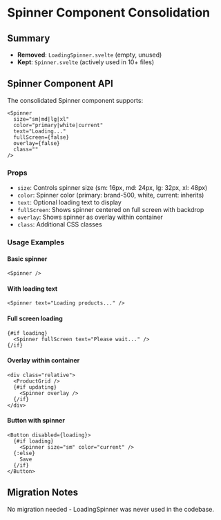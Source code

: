 # Spinner Component Consolidation

## Summary
- **Removed**: `LoadingSpinner.svelte` (empty, unused)
- **Kept**: `Spinner.svelte` (actively used in 10+ files)

## Spinner Component API

The consolidated Spinner component supports:

```svelte
<Spinner 
  size="sm|md|lg|xl"
  color="primary|white|current"
  text="Loading..."
  fullScreen={false}
  overlay={false}
  class=""
/>
```

### Props
- `size`: Controls spinner size (sm: 16px, md: 24px, lg: 32px, xl: 48px)
- `color`: Spinner color (primary: brand-500, white, current: inherits)
- `text`: Optional loading text to display
- `fullScreen`: Shows spinner centered on full screen with backdrop
- `overlay`: Shows spinner as overlay within container
- `class`: Additional CSS classes

### Usage Examples

#### Basic spinner
```svelte
<Spinner />
```

#### With loading text
```svelte
<Spinner text="Loading products..." />
```

#### Full screen loading
```svelte
{#if loading}
  <Spinner fullScreen text="Please wait..." />
{/if}
```

#### Overlay within container
```svelte
<div class="relative">
  <ProductGrid />
  {#if updating}
    <Spinner overlay />
  {/if}
</div>
```

#### Button with spinner
```svelte
<Button disabled={loading}>
  {#if loading}
    <Spinner size="sm" color="current" />
  {:else}
    Save
  {/if}
</Button>
```

## Migration Notes
No migration needed - LoadingSpinner was never used in the codebase.